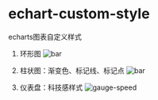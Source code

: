 # echart-custom-style
echarts图表自定义样式

1. 环形图
![bar](https://user-images.githubusercontent.com/35803403/155936944-6d9b15cd-2f2b-4ff5-874c-c3122f8c64a8.png)
  
2. 柱状图：渐变色、标记线、标记点
![bar](https://user-images.githubusercontent.com/35803403/155937053-1883b59d-ce53-4ef2-9a51-2f6152acb961.png)

3. 仪表盘：科技感样式
![gauge-speed](https://user-images.githubusercontent.com/35803403/155937131-4aef4ed7-792b-4bd9-8081-5124b46da6a5.png)
